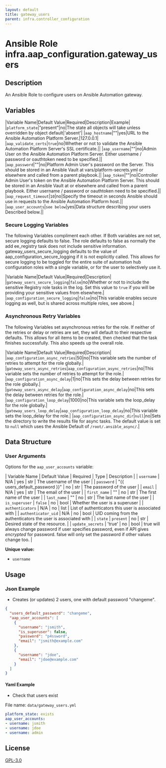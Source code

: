 ```yaml
---
layout: default
title: gateway_users
parent: infra.controller_configuration
---
```


# Ansible Role infra.aap_configuration.gateway_users

## Description

An Ansible Role to configure users on Ansible Automation gateway.

## Variables

|Variable Name|Default Value|Required|Description|Example|
|`platform_state`|"present"|no|The state all objects will take unless overridden by object default|'absent'|
|`aap_hostname`|""|yes|URL to the Ansible Automation Platform Server.|127.0.0.1|
|`aap_validate_certs`|`true`|no|Whether or not to validate the Ansible Automation Platform Server's SSL certificate.||
|`aap_username`|""|no|Admin User on the Ansible Automation Platform Server. Either username / password or oauthtoken need to be specified.||
|`aap_password`|""|no|Platform Admin User's password on the Server.  This should be stored in an Ansible Vault at vars/platform-secrets.yml or elsewhere and called from a parent playbook.||
|`aap_token`|""|no|Controller Admin User's token on the Ansible Automation Platform Server. This should be stored in an Ansible Vault at or elsewhere and called from a parent playbook. Either username / password or oauthtoken need to be specified.||
|`aap_request_timeout`|`10`|no|Specify the timeout in seconds Ansible should use in requests to the Ansible Automation Platform host.||
|`aap_user_accounts`|`see below`|yes|Data structure describing your users Described below.||

### Secure Logging Variables

The following Variables compliment each other.
If Both variables are not set, secure logging defaults to false.
The role defaults to false as normally the add ee_registry task does not include sensitive information.
gateway_users_secure_logging defaults to the value of aap_configuration_secure_logging if it is not explicitly called. This allows for secure logging to be toggled for the entire suite of automation hub configuration roles with a single variable, or for the user to selectively use it.

|Variable Name|Default Value|Required|Description|
|`gateway_users_secure_logging`|`false`|no|Whether or not to include the sensitive Registry role tasks in the log.  Set this value to `true` if you will be providing your sensitive values from elsewhere.|
|`aap_configuration_secure_logging`|`false`|no|This variable enables secure logging as well, but is shared across multiple roles, see above.|

### Asynchronous Retry Variables

The following Variables set asynchronous retries for the role.
If neither of the retries or delay or retries are set, they will default to their respective defaults.
This allows for all items to be created, then checked that the task finishes successfully.
This also speeds up the overall role.

|Variable Name|Default Value|Required|Description|
|`aap_configuration_async_retries`|50|no|This variable sets the number of retries to attempt for the role globally.|
|`gateway_users_async_retries`|`aap_configuration_async_retries`|no|This variable sets the number of retries to attempt for the role.|
|`aap_configuration_async_delay`|1|no|This sets the delay between retries for the role globally.|
|`gateway_users_async_delay`|`aap_configuration_async_delay`|no|This sets the delay between retries for the role.|
|`aap_configuration_loop_delay`|1000|no|This variable sets the loop_delay for the role globally.|
|`gateway_users_loop_delay`|`aap_configuration_loop_delay`|no|This variable sets the loop_delay for the role.|
|`aap_configuration_async_dir`|`null`|no|Sets the directory to write the results file for async tasks. The default value is set to `null` which uses the Ansible Default of `/root/.ansible_async/`.|

## Data Structure

### User Arguments

Options for the `aap_user_accounts` variable:

| Variable Name       |             Default Value             | Required | Type | Description                                                                                                                                                           |
| `username`          |                  N/A                  |   yes    | str  | The username of the user                                                                                                                                              |
| `password`          | "{{ users_default_password }}" |    no    | str  | The password of the user                                                                                                                                              |
| `email`             |                  N/A                  |   yes    | str  | The email of the user                                                                                                                                                 |
| `first_name`        |                  ""                   |    no    | str  | The first name of the user                                                                                                                                            |
| `last_name`         |                  ""                   |    no    | str  | The last name of the user                                                                                                                                             |
| `is_superuser`      |                `false`                |    no    | bool | Whether the user is a superuser                                                                                                                                       |
| `authenticators`    |                 N/A                   |    no    | list | List of authenticators this user is associated with                                                                                                                   |
| `authenticator_uid` |                 N/A                   |    no    | bool | UID coming from the authenticators the user is associated with                                                                                                        |
| `state`             |               `present`               |    no    | str  | Desired state of the resource.                                                                                                                                        |
| `update_secrets`    |                'true'                 |    no    | bool | true will always change password if user specifies password, even if API gives $encrypted$ for password. false will only set the password if other values change too. |

**Unique value:**

- `username`

## Usage

### Json Example

- Creates (or updates) 2 users, one with default password "changeme".

```json
{
  "users_default_password": "changeme",
  "aap_user_accounts": [
    {
      "username": "jsmith",
      "is_superuser": false,
      "password": "p4ssword",
      "email": "jsmith@example.com"
    },
    {
      "username": "jdoe",
      "email": "jdoe@example.com"
    }
  ]
}
```

#### Yaml Example

- Check that users exist

File name: `data/gateway_users.yml`

```yaml
platform_state: exists
aap_user_accounts:
- username: jsmith
- username: jdoe
- username: admin
```

## License

[GPL-3.0](https://github.com/redhat-cop/aap_configuration#licensing)
